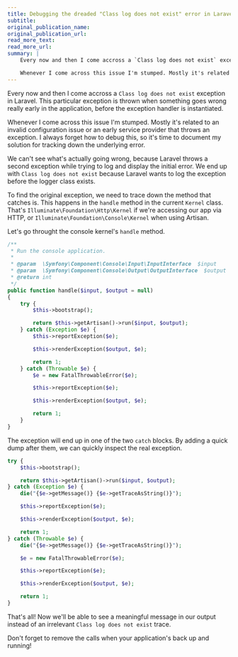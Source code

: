 ```yaml
---
title: Debugging the dreaded "Class log does not exist" error in Laravel
subtitle:
original_publication_name:
original_publication_url:
read_more_text:
read_more_url:
summary: |
    Every now and then I come accross a `Class log does not exist` exception in Laravel. This particular exception is thrown when something goes wrong really early in the application, before the exception handler is instantiated.

    Whenever I come across this issue I'm stumped. Mostly it's related to an invalid configuration issue or an early service provider that throws an exception. I always forget how to debug this, so it's time to document my solution for tracking down the underlying error.
---
```

Every now and then I come accross a `Class log does not exist` exception in Laravel. This particular exception is thrown when something goes wrong really early in the application, before the exception handler is instantiated.

Whenever I come across this issue I'm stumped. Mostly it's related to an invalid configuration issue or an early service provider that throws an exception. I always forget how to debug this, so it's time to document my solution for tracking down the underlying error.

We can't see what's actually going wrong, because Laravel throws a second exception while trying to log and display the initial error. We end up with `Class log does not exist` because Laravel wants to log the exception before the logger class exists.

To find the original exception, we need to trace down the method that catches is. This happens in the `handle` method in the current `Kernel` class. That's `Illuminate\Foundation\Http\Kernel` if we're accessing our app via HTTP, or `Illuminate\Foundation\Console\Kernel` when using Artisan.

Let's go throught the console kernel's `handle` method.

```php
/**
 * Run the console application.
 *
 * @param  \Symfony\Component\Console\Input\InputInterface  $input
 * @param  \Symfony\Component\Console\Output\OutputInterface  $output
 * @return int
 */
public function handle($input, $output = null)
{
    try {
        $this->bootstrap();

        return $this->getArtisan()->run($input, $output);
    } catch (Exception $e) {
        $this->reportException($e);

        $this->renderException($output, $e);

        return 1;
    } catch (Throwable $e) {
        $e = new FatalThrowableError($e);

        $this->reportException($e);

        $this->renderException($output, $e);

        return 1;
    }
}
```

The exception will end up in one of the two `catch` blocks. By adding a quick dump after them, we can quickly inspect the real exception.

```php
try {
    $this->bootstrap();

    return $this->getArtisan()->run($input, $output);
} catch (Exception $e) {
    die("{$e->getMessage()} {$e->getTraceAsString()}");

    $this->reportException($e);

    $this->renderException($output, $e);

    return 1;
} catch (Throwable $e) {
    die("{$e->getMessage()} {$e->getTraceAsString()}");

    $e = new FatalThrowableError($e);

    $this->reportException($e);

    $this->renderException($output, $e);

    return 1;
}
```

That's all! Now we'll be able to see a meaningful message in our output instead of an irrelevant `Class log does not exist` trace.

Don't forget to remove the calls when your application's back up and running!